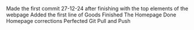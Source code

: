 Made the first commit 27-12-24 after finishing with the top elements of the webpage
Added the first line of Goods
Finished The Homepage
Done Homepage corrections
Perfected Git Pull and Push
